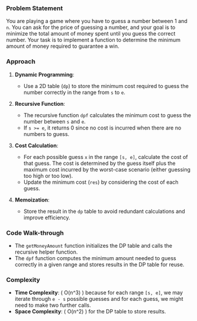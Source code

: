 ### Problem Statement
You are playing a game where you have to guess a number between 1 and `n`. You can ask for the price of guessing a number, and your goal is to minimize the total amount of money spent until you guess the correct number. Your task is to implement a function to determine the minimum amount of money required to guarantee a win.

### Approach
1. **Dynamic Programming**:
   - Use a 2D table (`dp`) to store the minimum cost required to guess the number correctly in the range from `s` to `e`.
  
2. **Recursive Function**:
   - The recursive function `dpf` calculates the minimum cost to guess the number between `s` and `e`.
   - If `s >= e`, it returns 0 since no cost is incurred when there are no numbers to guess.

3. **Cost Calculation**:
   - For each possible guess `x` in the range `[s, e]`, calculate the cost of that guess. The cost is determined by the guess itself plus the maximum cost incurred by the worst-case scenario (either guessing too high or too low).
   - Update the minimum cost (`res`) by considering the cost of each guess.

4. **Memoization**:
   - Store the result in the `dp` table to avoid redundant calculations and improve efficiency.

### Code Walk-through
- The `getMoneyAmount` function initializes the DP table and calls the recursive helper function.
- The `dpf` function computes the minimum amount needed to guess correctly in a given range and stores results in the DP table for reuse.

### Complexity
- **Time Complexity**: \( O(n^3) \) because for each range `[s, e]`, we may iterate through `e - s` possible guesses and for each guess, we might need to make two further calls.
- **Space Complexity**: \( O(n^2) \) for the DP table to store results.

